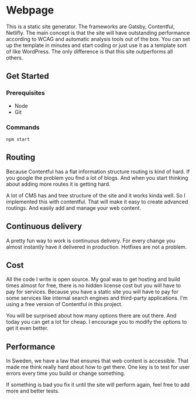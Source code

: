 
# Webpage
This is a static site generator. The frameworks are Gatsby, Contentful, Netlifly. The main concept is that the site will have outstanding performance according to WCAG and automatic analysis tools out of the box. You can set up the template in minutes and start coding or just use it as a template sort of like WordPress. The only difference is that this site outperforms all others.

## Get Started
  
### Prerequisites
* Node
* Git
  
### Commands
```
npm start
```
  
## Routing
Because Contentful has a flat information structure routing is kind of hard. If you google the problem you find a lot of blogs. And when you start thinking about adding more routes it is getting hard.

A lot of CMS has and tree structure of the site and it works kinda well. So I implemented this with contentful. That will make it easy to create advanced routings. And easily add and manage your web content.
  
## Continuous delivery
A pretty fun way to work is continuous delivery. For every change you almost instantly have it delivered in production. Hotfixes are not a problem.
  
## Cost
All the code I write is open source. My goal was to get hosting and build times almost for free, there is no hidden license cost but you will have to pay for services. Because you have a static site you will have to pay for some services like internal search engines and third-party applications. I'm using a free version of Contentful in this project.

You will be surprised about how many options there are out there. And today you can get a lot for cheap. I encourage you to modify the options to get it even better.
  
## Performance
In Sweden, we have a law that ensures that web content is accessible. That made me think really hard about how to get there. One key is to test for user errors every time you build or change something.

If something is bad you fix it until the site will perform again, feel free to add more and better tests.